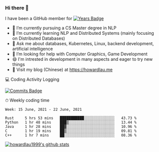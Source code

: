 ### Hi there 👋
I have been a GitHub member for [![Years Badge](https://badges.pufler.dev/years/howardlau1999)](https://badges.pufler.dev)

- 🔭 I’m currently pursuing a CS Master degree in NLP
- 🌱 I’m currently learning NLP and Distributed Systems (mainly focusing on Distributed Databases)
- 💬 Ask me about databases, Kubernetes, Linux, backend development, artificial intelligence
- 🤔 I’m looking for help with Computer Graphics, Game Development
- 😄 I'm intrested in development in many aspects and eager to try new things
- 📕 Visit my blog (Chinese) at https://howardlau.me

<!--
**howardlau1999/howardlau1999** is a ✨ _special_ ✨ repository because its `README.md` (this file) appears on your GitHub profile.

Here are some ideas to get you started:
- 👯 I’m looking to collaborate on ...
- 🤔 I’m looking for help with ...
- 📫 How to reach me: ...
- 😄 Pronouns: ...
- ⚡ Fun fact: ...
-->

💻 Coding Activity Logging

[![Commits Badge](https://badges.pufler.dev/commits/weekly/howardlau1999)](https://badges.pufler.dev)

⏱ Weekly coding time
<!-- Generated By https://github.com/athul/waka-readme -->
<!--START_SECTION:waka-->
```text
Week: 15 June, 2021 - 22 June, 2021

Rust     5 hrs 53 mins   ███████████░░░░░░░░░░░░░░   43.73 % 
Python   1 hr 48 mins    ███▒░░░░░░░░░░░░░░░░░░░░░   13.44 % 
Java     1 hr 28 mins    ██▓░░░░░░░░░░░░░░░░░░░░░░   10.96 % 
C        1 hr 19 mins    ██▒░░░░░░░░░░░░░░░░░░░░░░   09.81 % 
C++      1 hr 7 mins     ██░░░░░░░░░░░░░░░░░░░░░░░   08.36 % 
```
<!--END_SECTION:waka-->

[![howardlau1999's github stats](https://github-readme-stats.vercel.app/api?username=howardlau1999)](https://github.com/anuraghazra/github-readme-stats)

<!--[![Top Langs](https://github-readme-stats.vercel.app/api/top-langs/?username=howardlau1999&layout=compact)](https://github.com/anuraghazra/github-readme-stats)-->
